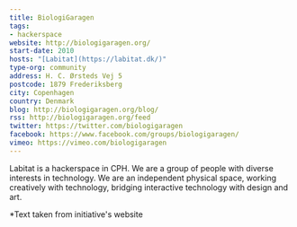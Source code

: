 ```yaml
---
title: BiologiGaragen
tags:
- hackerspace
website: http://biologigaragen.org/
start-date: 2010
hosts: "[Labitat](https://labitat.dk/)"
type-org: community
address: H. C. Ørsteds Vej 5
postcode: 1879 Frederiksberg
city: Copenhagen
country: Denmark
blog: http://biologigaragen.org/blog/
rss: http://biologigaragen.org/feed
twitter: https://twitter.com/biologigaragen
facebook: https://www.facebook.com/groups/biologigaragen/
vimeo: https://vimeo.com/biologigaragen
---
```


Labitat is a hackerspace in CPH. We are a group of people with diverse interests in technology. We are an independent physical space, working creatively with technology, bridging interactive technology with design and art.


\*Text taken from initiative's website
